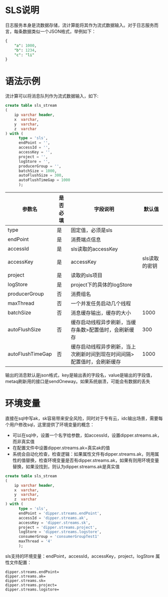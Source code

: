 # SLS说明

日志服务本身是流数据存储，流计算能将其作为流式数据输入。对于日志服务而言，每条数据类似一个JSON格式，举例如下：

```sql
{
	"a": 1000,
	"b": 1234,
	"c": "li"
}
```

# 语法示例

流计算可以将消息队列作为流式数据输入，如下:

```sql
create table sls_stream
(
    ip varchar header,
    x  varchar,
    y  varchar,
    z  varchar
) with (
      type = 'sls',
      endPoint = '',
      accessId = '',
      accessKey = '',
      project = '',
      logStore = '',
      producerGroup = '',
      batchSize = 1000,
      autoFlushSize = 300,
      autoFlushTimeGap = 1000
      );
```

| 参数名 | 是否必填 | 字段说明 | 默认值      |
| --- | --- | --- |----------|
| type | 是 | 固定值，必须是sls |          |
| endPoint | 是 | 消费端点信息 |          |
| accessId | 是 | sls读取的accessKey |          |
| accessKey | 是 | accessKey | sls读取的密钥 |
| project | 是 | 读取的sls项目 ||
| logStore | 是 | project下的具体的logStore ||
| producerGroup | 否 | 消费组名 ||
| maxThread | 否 | 一个并发任务启动几个线程 |          |
| batchSize | 否 | 消息缓存输出，缓存的大小 | 1000     |
| autoFlushSize | 否 | 缓存启动线程异步刷新，当缓存条数>配置值时，会刷新缓存 | 300      |
| autoFlushTimeGap | 否 | 缓存启动线程异步刷新，当上次刷新时间到现在时间间隔>配置值时，会刷新缓存 | 1000     |

输出的消息默认是json格式，key是输出表的字段名，value是输出的字段值，metaq刷新用的接口是sendOneway。如果系统崩溃，可能会有数据的丢失

# 环境变量

直接在sql中写ak，sk容易带来安全风险，同时对于专有云，idc输出场景，需要每个用户修改sql，这里提供了环境变量的概念：

- 可以在sql中，设置一个名字给参数，如accessId，设置dipper.streams.ak，而非真实值
- 在配置文件中设置dipper.streams.ak=真实ak的值
- 系统会自动化检查，检查逻辑：如果属性文件有dipper.streams.ak，则用属性的值替换，检查环境变量是否有dipper.streams.ak，如果有则用环境变量替换，如果没找到，则认为dipper.streams.ak是真实值

```sql
create table sls_stream
(
    ip varchar header,
    x  varchar,
    y  varchar,
    z  varchar
) with (
      type = 'sls',
      endPoint = 'dipper.streams.endPoint',
      accessId = 'dipper.streams.ak',
      accessKey = 'dipper.streams.sk',
      project = 'dipper.streams.project',
      logStore = 'dipper.streams.logstore',
      consumerGroup = 'consumerGroupTest1'
      maxThread = '4'
      );
```

sls支持的环境变量：endPoint，accessId，accessKey，project，logStore 属性文件配置：

```properties
dipper.streams.endPoint=
dipper.streams.ak=
dipper.streams.sk=
dipper.streams.project=
dipper.streams.logstore=
```
